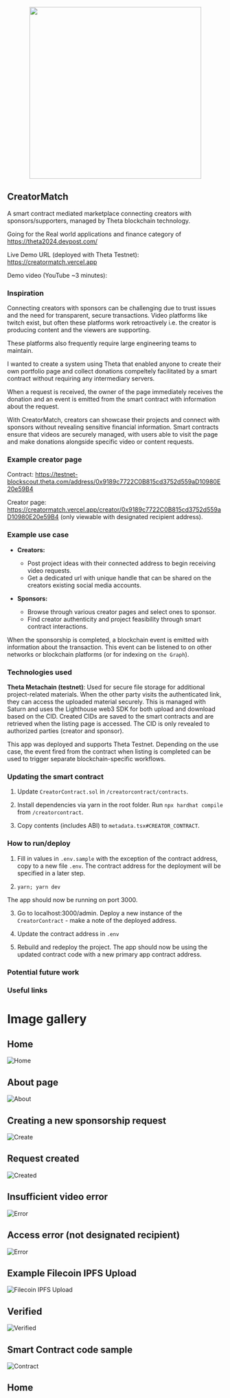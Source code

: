 <p align='center'>
    <img src='https://i.ibb.co/yqZzy48/logo.png' width=400 />
</p>

## CreatorMatch

A smart contract mediated marketplace connecting creators with sponsors/supporters, managed by Theta blockchain technology.

Going for the Real world applications and finance category of https://theta2024.devpost.com/

Live Demo URL (deployed with Theta Testnet): https://creatormatch.vercel.app

Demo video (YouTube ~3 minutes): 

### Inspiration

Connecting creators with sponsors can be challenging due to trust issues and the need for transparent, secure transactions. Video platforms like twitch exist, but often these platforms work retroactively i.e. the creator is producing content and the viewers are supporting.

These platforms also frequently require large engineering teams to maintain.

I wanted to create a system using Theta that enabled anyone to create their own portfolio page and collect donations compeltely facilitated by a smart contract without requiring any intermediary servers.

When a request is received, the owner of the page immediately receives the donation and an event is emitted from the smart contract with information about the request.

With CreatorMatch, creators can showcase their projects and connect with sponsors without revealing sensitive financial information. Smart contracts ensure that videos are securely managed, with users able to visit the page and make donations alongside specific video or content requests.

### Example creator page

Contract: https://testnet-blockscout.theta.com/address/0x9189c7722C0B815cd3752d559aD10980E20e59B4

Creator page: https://creatormatch.vercel.app/creator/0x9189c7722C0B815cd3752d559aD10980E20e59B4 (only viewable with designated recipient address).

### Example use case

* **Creators:**
    * Post project ideas with their connected address to begin receiving video requests.
    * Get a dedicated url with unique handle that can be shared on the creators existing social media accounts.

* **Sponsors:**
    * Browse through various creator pages and select ones to sponsor.
    * Find creator authenticity and project feasibility through smart contract interactions.

When the sponsorship is completed, a blockchain event is emitted with information about the transaction. This event can be listened to on other networks or blockchain platforms (or for indexing on `the Graph`).

### Technologies used

**Theta Metachain (testnet)**: Used for secure file storage for additional project-related materials. When the other party visits the authenticated link, they can access the uploaded material securely. This is managed with Saturn and uses the Lighthouse web3 SDK for both upload and download based on the CID. Created CIDs are saved to the smart contracts and are retrieved when the listing page is accessed. The CID is only revealed to authorized parties (creator and sponsor).

<!-- <a href="https://gateway.lighthouse.storage/ipfs/QmeSUzMZSmUnj56WkriWwHjWqtJyarFX41EkPdscrQusuy">Example uploaded document</a> -->

This app was deployed and supports Theta Testnet. Depending on the use case, the event fired from the contract when listing is completed can be used to trigger separate blockchain-specific workflows.

### Updating the smart contract

1. Update `CreatorContract.sol` in `/creatorcontract/contracts`.

2. Install dependencies via yarn in the root folder. Run `npx hardhat compile` from `/creatorcontract`.

3. Copy contents (includes ABI) to `metadata.tsx#CREATOR_CONTRACT`.

### How to run/deploy

1. Fill in values in `.env.sample` with the exception of the contract address, copy to a new file `.env`. The contract address for the deployment will be specified in a later step.

2. `yarn; yarn dev`

The app should now be running on port 3000.

3.  Go to localhost:3000/admin. Deploy a new instance of the `CreatorContract` - make a note of the deployed address.

4. Update the contract address in `.env`

5. Rebuild and redeploy the project. The app should now be using the updated contract code with a new primary app contract address.

### Potential future work

### Useful links

# Image gallery

## Home

![Home](./img/home.png)

## About page

![About](./img/about.png)

## Creating a new sponsorship request

![Create](./img/create.png)

## Request created

![Created](./img/created.png)

## Insufficient video error

![Error](./img/error.png)

## Access error (not designated recipient)

![Error](./img/access.png)

## Example Filecoin IPFS Upload

![Filecoin IPFS Upload](./img/filecoin_ipfs_upload.png)

## Verified

![Verified](./img/verified.png)

## Smart Contract code sample

![Contract](./img/contract.png)
## Home
